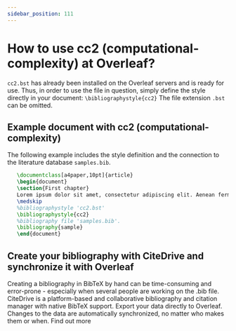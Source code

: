 ```yaml
---
sidebar_position: 111
---
```


# How to use cc2 (computational-complexity) at Overleaf?
`cc2.bst` has already been installed on the Overleaf servers and is ready for use. Thus, in order to use the file in question, simply define the style directly in your document: `\bibliographystyle{cc2}` The file extension `.bst` can be omitted.

## Example document with cc2 (computational-complexity)
The following example includes the style definition and the connection to the literature database `samples.bib`.
```tex
   \documentclass[a4paper,10pt]{article}
   \begin{document}
   \section{First chapter}
   Lorem ipsum dolor sit amet, consectetur adipiscing elit. Aenean fermentum justo massa, ut maximus mauris sodales et. Aenean vel elit a erat rhoncus pharetra.
   \medskip
   %bibliographystyle 'cc2.bst'
   \bibliographystyle{cc2}
   %bibliography file 'samples.bib'.
   \bibliography{sample}
   \end{document}
```

## Create your bibliography with CiteDrive and synchronize it with Overleaf
Creating a bibliography in BibTeX by hand can be time-consuming and error-prone - especially when several people are working on the .bib file. CiteDrive is a platform-based and collaborative bibliography and citation manager with native BibTeX support. Export your data directly to Overleaf. Changes to the data are automatically synchronized, no matter who makes them or when. Find out more